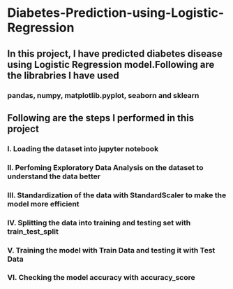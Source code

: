 # Diabetes-Prediction-using-Logistic-Regression
## In this project, I have predicted diabetes disease using Logistic Regression model.Following are the librabries I have used 
### pandas, numpy, matplotlib.pyplot, seaborn and sklearn

## Following are the steps I performed in this project

### I. Loading the dataset into jupyter notebook

### II. Perfoming Exploratory Data Analysis on the dataset to understand the data better

### III. Standardization of the data with StandardScaler to make the model more efficient

### IV. Splitting the data into training and testing set with train_test_split

### V. Training the model with Train Data and testing it with Test Data

### VI. Checking the model accuracy with accuracy_score



